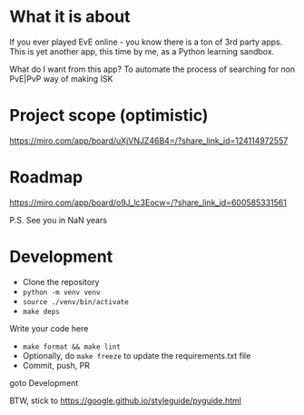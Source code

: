 # What it is about

If you ever played EvE online - you know there is a ton of 3rd party apps.
This is yet another app, this time by me, as a Python learning sandbox.

What do I want from this app?
To automate the process of searching for non PvE|PvP way of making ISK

# Project scope (optimistic)
https://miro.com/app/board/uXjVNJZ46B4=/?share_link_id=124114972557

# Roadmap

https://miro.com/app/board/o9J_lc3Eocw=/?share_link_id=600585331561

P.S. See you in NaN years


# Development

- Clone the repository
- `python -m venv venv`
- `source ./venv/bin/activate`
- `make deps`

Write your code here

- `make format && make lint`
- Optionally, do `make freeze` to update the requirements.txt file
- Commit, push, PR

goto Development

BTW, stick to https://google.github.io/styleguide/pyguide.html
